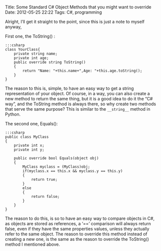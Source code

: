 Title: Some Standard C# Object Methods that you might want to override
Date: 2012-05-25 22:22
Tags: C#, programming

Alright, I’ll get it straight to the point, since this is just a note to
myself anyway,

First one, the ToString() :

    :::csharp
    class YourClass{
        private string name;
        private int age;
        public override string ToString()
        {
            return "Name: "+this.name+",Age: "+this.age.toString();
        }
    }

The reason to this is, simple, to have an easy way to get a string
representation of your object. Of course, in a way, you can also create
a new method to return the same thing, but it is a good idea to do it
the “C# way”, and the ToString method is always there, so why create two
methods that serve the same purpose? This is similar to the
`__string__` method in Python.

The second one, Equals():

    :::csharp
    public class MyClass
    {
        private int x;
        private int y;

        public override bool Equals(object obj)
        {
            MyClass myclass = (MyClass)obj;
            if(myclass.x == this.x && myclass.y == this.y)
            {
                return true;
            }
            else
            {
                return false;
            }
        }
    }

The reason to do this, is so to have an easy way to compare objects in
C#, as objects are stored as references, a ‘==’ comparison will always
return false, even if they have the same properties values, unless they
actually refer to the same object. The reason to override this method
instead of creating a new one, is the same as the reason to override the
ToString() method I mentioned above.